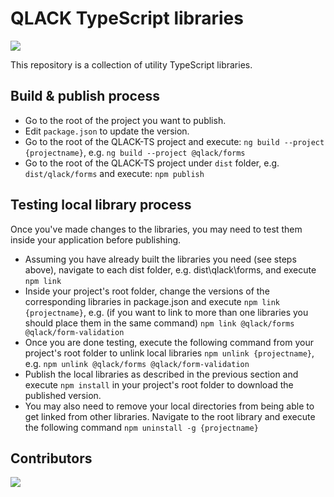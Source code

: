 # QLACK TypeScript libraries

<p>
    <a href="https://qlack.com/" alt="Website">
        <img src="https://img.shields.io/website-up-down-green-red/https/qlack.com" />
    </a>
</p>

This repository is a collection of utility TypeScript libraries.

## Build & publish process
* Go to the root of the project you want to publish.
* Edit `package.json` to update the version.
* Go to the root of the QLACK-TS project and execute: `ng build --project {projectname}`, e.g.
  `ng build --project @qlack/forms`
* Go to the root of the QLACK-TS project under `dist` folder, e.g. `dist/qlack/forms` and execute: `npm publish`

## Testing local library process
Once you've made changes to the libraries, you may need to test them inside your application before publishing.
* Assuming you have already built the libraries you need (see steps above), navigate to each dist folder, e.g. dist\qlack\forms, and execute
`npm link`
* Inside your project's root folder, change the versions of the corresponding libraries in package.json and execute
 `npm link {projectname}`, e.g. (if you want to link to more than one libraries you should place them in the same command)
 `npm link @qlack/forms @qlack/form-validation`
* Once you are done testing, execute the following command from your project's root folder to unlink local libraries
  `npm unlink {projectname}`, e.g. `npm unlink @qlack/forms @qlack/form-validation`
* Publish the local libraries as described in the previous section and execute `npm install` in your project's root folder to download the published version.
* You may also need to remove your local directories from being able to get linked from other libraries. Navigate to the root library and execute the following command
  `npm uninstall -g {projectname}`


## Contributors

<p>
	<a href="https://github.com/qlack/QLACK-TypeScript/graphs/contributors">
  		<img src="https://contributors-img.firebaseapp.com/image?repo=qlack/qlack-typescript" />
	</a>
</p>

